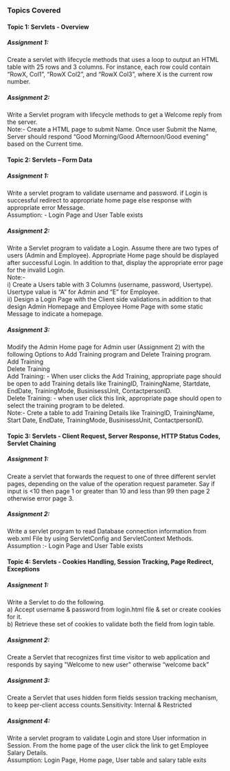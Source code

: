 ### Topics Covered

#### Topic 1: Servlets - Overview
 
##### Assignment 1:
Create a servlet with lifecycle methods that uses a loop to output an HTML table with 25 rows 
and 3 columns. For instance, each row could contain “RowX, Col1”, “RowX Col2”, and “RowX 
Col3”, where X is the current row number.
##### Assignment 2:
Write a Servlet program with lifecycle methods to get a Welcome reply from the server. <br/>
Note:- Create a HTML page to submit Name. Once user Submit the Name, Server should 
respond “Good Morning/Good Afternoon/Good evening” based on the Current time.

#### Topic 2: Servlets – Form Data

##### Assignment 1:
Write a servlet program to validate username and password. if Login is successful redirect to 
appropriate home page else response with appropriate error Message.<br/>
Assumption: - Login Page and User Table exists
##### Assignment 2:
Write a Servlet program to validate a Login. Assume there are two types of users (Admin and 
Employee). Appropriate Home page should be displayed after successful Login. In addition to 
that, display the appropriate error page for the invalid Login.<br/>
Note:-<br/>
i) Create a Users table with 3 Columns (username, password, Usertype). Usertype value is 
“A” for Admin and “E” for Employee. <br/>
ii) Design a Login Page with the Client side validations.in addition to that design Admin 
Homepage and Employee Home Page with some static Message to indicate a 
homepage.<br/>
##### Assignment 3:
Modify the Admin Home page for Admin user (Assignment 2) with the following Options to 
Add Training program and Delete Training program.<br/>
Add Training<br/>
Delete Training<br/>
Add Training: - When user clicks the Add Training, appropriate page should be open to add 
Training details like TrainingID, TrainingName, Startdate, EndDate, TrainingMode, 
BusinisessUnit, ContactpersonID. <br/>
Delete Training: - when user click this link, appropriate page should open to select the training 
program to be deleted.<br/>
Note:- Crete a table to add Training Details like TrainingID, TrainingName, Start Date, 
EndDate, TrainingMode, BusinisessUnit, ContactpersonID.

#### Topic 3: Servlets - Client Request, Server Response, HTTP Status Codes, Servlet Chaining

##### Assignment 1:
Create a servlet that forwards the request to one of three different servlet pages, depending on the 
value of the operation request parameter. Say if input is <10 then page 1 or greater than 10 and 
less than 99 then page 2 otherwise error page 3.
##### Assignment 2:
Write a servlet program to read Database connection information from web.xml File by using 
ServletConfig and ServletContext Methods.<br/>
Assumption :- Login Page and User Table exists<br/>

#### Topic 4: Servlets - Cookies Handling, Session Tracking, Page Redirect, Exceptions

##### Assignment 1:
Write a Servlet to do the following.<br/>
a) Accept username & password from login.html file & set or create cookies for it.<br/>
b) Retrieve these set of cookies to validate both the field from login table.<br/>
##### Assignment 2:
Create a Servlet that recognizes first time visitor to web application and responds by saying 
"Welcome to new user" otherwise “welcome back”<br/>
##### Assignment 3: 
Create a Servlet that uses hidden form fields session tracking mechanism, to keep per-client 
access counts.Sensitivity: Internal & Restricted<br/>
##### Assignment 4:
Write a servlet program to validate Login and store User information in Session. From the home
page of the user click the link to get Employee Salary Details.<br/>
Assumption: Login Page, Home page, User table and salary table exits
